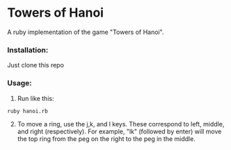 # Towers of Hanoi
A ruby implementation of the game "Towers of Hanoi".

### Installation:
Just clone this repo

### Usage:
1. Run like this:

```sh
ruby hanoi.rb
```
2. To move a ring, use the j,k, and l keys. These correspond to left, middle, and right (respectively). For example, "lk" (followed by enter) will move the top ring from the peg on the right to the peg in the middle.
